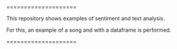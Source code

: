 ====================

This repository shows examples of sentiment and text analysis.

For this, an example of a song and with a dataframe is performed.

====================
